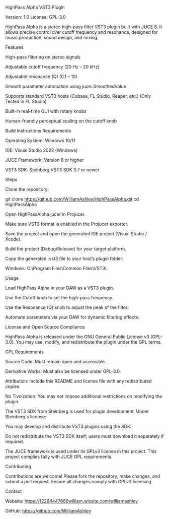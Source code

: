 HighPass Alpha VST3 Plugin

Version: 1.0
License: GPL-3.0

HighPass Alpha is a stereo high-pass filter VST3 plugin built with JUCE 8. It allows precise control over cutoff frequency and resonance, designed for music production, sound design, and mixing.

Features

High-pass filtering on stereo signals

Adjustable cutoff frequency (20 Hz – 20 kHz)

Adjustable resonance (Q) (0.1 – 10)

Smooth parameter automation using juce::SmoothedValue

Supports standard VST3 hosts (Cubase, FL Studio, Reaper, etc.) (Only Tested in FL Studio)

Built-in real-time GUI with rotary knobs

Human-friendly perceptual scaling on the cutoff knob

 

Build Instructions
Requirements

Operating System: Windows 10/11  

IDE: Visual Studio 2022 (Windows)  

JUCE Framework: Version 8 or higher

VST3 SDK: Steinberg VST3 SDK 3.7 or newer

Steps

Clone the repository:

git clone https://github.com/WilliamAshley/HighPassAlpha.git
cd HighPassAlpha


Open HighPassAlpha.jucer in Projucer.

Make sure VST3 format is enabled in the Projucer exporter.

Save the project and open the generated IDE project (Visual Studio / Xcode).

Build the project (Debug/Release) for your target platform.

Copy the generated .vst3 file to your host’s plugin folder:

Windows: C:\Program Files\Common Files\VST3\

 

Usage

Load HighPass Alpha in your DAW as a VST3 plugin.

Use the Cutoff knob to set the high-pass frequency.

Use the Resonance (Q) knob to adjust the peak of the filter.

Automate parameters via your DAW for dynamic filtering effects.

License and Open Source Compliance

HighPass Alpha is released under the GNU General Public License v3 (GPL-3.0). You may use, modify, and redistribute the plugin under the GPL terms.

GPL Requirements

Source Code: Must remain open and accessible.

Derivative Works: Must also be licensed under GPL-3.0.

Attribution: Include this README and license file with any redistributed copies.

No Tivoization: You may not impose additional restrictions on modifying the plugin.

The VST3 SDK from Steinberg is used for plugin development. Under Steinberg's license:

You may develop and distribute VST3 plugins using the SDK.

Do not redistribute the VST3 SDK itself; users must download it separately if required.

The JUCE framework is used under its GPLv3 license in this project. This project complies fully with JUCE GPL requirements.

Contributing

Contributions are welcome! Please fork the repository, make changes, and submit a pull request. Ensure all changes comply with GPLv3 licensing.

Contact

Website: https://12264447666william.wixsite.com/williamashley

GitHub: https://github.com/WilliamAshley

